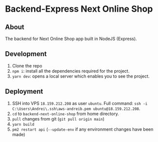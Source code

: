 # Backend-Express Next Online Shop

## About

The backend for Next Online Shop app built in NodeJS (Express).

## Development

1. Clone the repo
2. `npm i`: install all the dependencies required for the project.
3. `yarn dev`: opens a local server which enables you to see the project.

## Deployment

1. SSH into VPS `18.159.212.208` as user `ubuntu`. Full command: `ssh -i C:\Users\Andrei\.ssh\aws-andreib.pem ubuntu@18.159.212.208`.
2. `cd` to `backend-next-online-shop` from home directory.
3. `pull` changes from git (`git pull origin main`)
4. `yarn build`
5. `pm2 restart api` (`--update-env` if any environment changes have been made)

